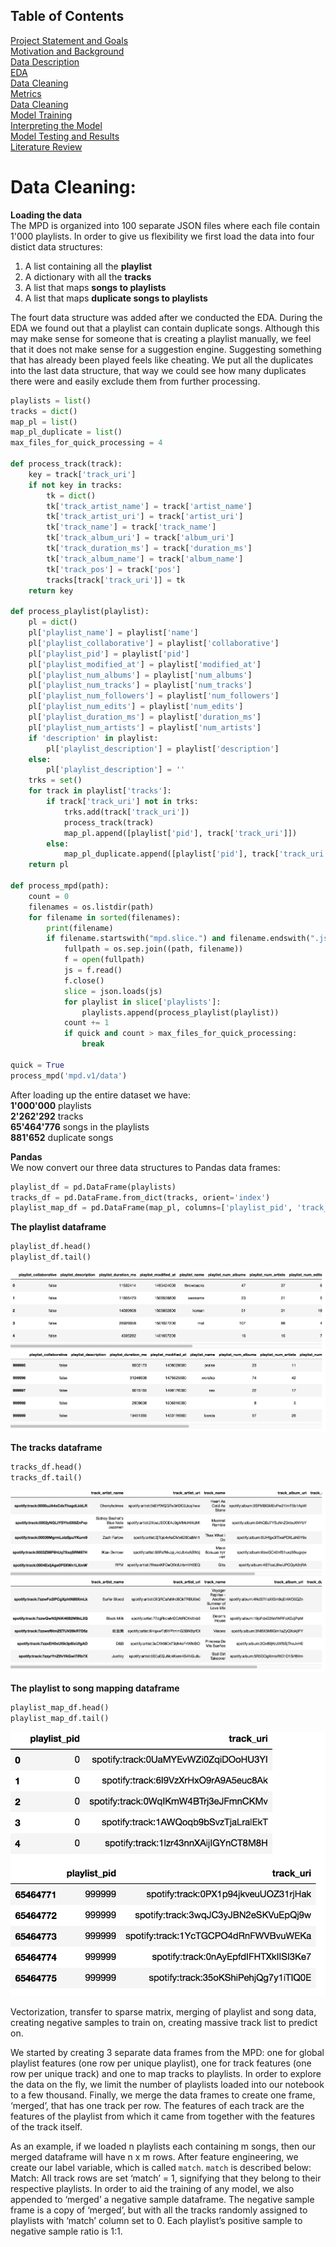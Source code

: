 ## Table of Contents
[Project Statement and Goals](https://tralpha.github.io/spotify-project/project-statement-and-goals.html) <br>
[Motivation and Background](https://tralpha.github.io/spotify-project/motivation-and-background.html) <br>
[Data Description](https://tralpha.github.io/spotify-project/data-description.html) <br>
[EDA](https://tralpha.github.io/spotify-project/eda.html) <br>
[Data Cleaning](https://tralpha.github.io/spotify-project/data-cleaning.html) <br>
[Metrics](https://tralpha.github.io/spotify-project/metrics.html) <br>
[Data Cleaning](https://tralpha.github.io/spotify-project/data-cleaning.html) <br>
[Model Training](https://tralpha.github.io/spotify-project/model-training.html) <br>
[Interpreting the Model](https://tralpha.github.io/spotify-project/interpreting-the-model.html) <br>
[Model Testing and Results](https://tralpha.github.io/spotify-project/model-testing-and-results.html) <br>
[Literature Review](https://tralpha.github.io/spotify-project/literature-review.html) <br>

# Data Cleaning:
**Loading the data**
<br>
The MPD is organized into 100 separate JSON files where each file contain 1'000 playlists. In order to give us flexibility we first load the data into four distict data structures:
1. A list containing all the <b>playlist</b>
2. A dictionary with all the <b>tracks</b>
3. A list that maps <b>songs to playlists</b>
4. A list that maps <b>duplicate songs to playlists</b>

The fourt data structure was added after we conducted the EDA. During the EDA we found out that a playlist can contain duplicate songs. Although this may make sense for someone that is creating a playlist manually, we feel that it does not make sense for a suggestion engine. Suggesting something that has already been played feels like cheating. We put all the duplicates into the last data structure, that way we could see how many duplicates there were and easily exclude them from further processing.

```python
playlists = list()
tracks = dict()
map_pl = list()
map_pl_duplicate = list()
max_files_for_quick_processing = 4

def process_track(track):
    key = track['track_uri']
    if not key in tracks:
        tk = dict()
        tk['track_artist_name'] = track['artist_name']
        tk['track_artist_uri'] = track['artist_uri']
        tk['track_name'] = track['track_name']
        tk['track_album_uri'] = track['album_uri']
        tk['track_duration_ms'] = track['duration_ms']
        tk['track_album_name'] = track['album_name']
        tk['track_pos'] = track['pos']
        tracks[track['track_uri']] = tk
    return key

def process_playlist(playlist):
    pl = dict()
    pl['playlist_name'] = playlist['name']
    pl['playlist_collaborative'] = playlist['collaborative']
    pl['playlist_pid'] = playlist['pid']
    pl['playlist_modified_at'] = playlist['modified_at']
    pl['playlist_num_albums'] = playlist['num_albums']
    pl['playlist_num_tracks'] = playlist['num_tracks']
    pl['playlist_num_followers'] = playlist['num_followers']
    pl['playlist_num_edits'] = playlist['num_edits']
    pl['playlist_duration_ms'] = playlist['duration_ms']
    pl['playlist_num_artists'] = playlist['num_artists']
    if 'description' in playlist:
        pl['playlist_description'] = playlist['description']
    else:
        pl['playlist_description'] = ''
    trks = set()
    for track in playlist['tracks']:
        if track['track_uri'] not in trks:
            trks.add(track['track_uri'])
            process_track(track)
            map_pl.append([playlist['pid'], track['track_uri']])
        else:
            map_pl_duplicate.append([playlist['pid'], track['track_uri']])
    return pl

def process_mpd(path):
    count = 0
    filenames = os.listdir(path)
    for filename in sorted(filenames):
        print(filename)
        if filename.startswith("mpd.slice.") and filename.endswith(".json"):
            fullpath = os.sep.join((path, filename))
            f = open(fullpath)
            js = f.read()
            f.close()
            slice = json.loads(js)
            for playlist in slice['playlists']:
                playlists.append(process_playlist(playlist))
            count += 1
            if quick and count > max_files_for_quick_processing:
                break

quick = True
process_mpd('mpd.v1/data')
```
After loading up the entire dataset we have:<br>
<b>1'000'000</b> playlists<br>
<b>2'262'292</b> tracks<br>
<b>65'464'776</b> songs in the playlists<br>
<b>881'652</b> duplicate songs<br>

**Pandas**
<br>
We now convert our three data structures to Pandas data frames:
```python
playlist_df = pd.DataFrame(playlists)
tracks_df = pd.DataFrame.from_dict(tracks, orient='index')
playlist_map_df = pd.DataFrame(map_pl, columns=['playlist_pid', 'track_uri'])
```

<b>The playlist dataframe</b>
```python
playlist_df.head()
playlist_df.tail()
```
![fig1](images/playlist_df.png)

<b>The tracks dataframe</b>
```python
tracks_df.head()
tracks_df.tail()
```
![fig1](images/tracks_df.png)

<b>The playlist to song mapping dataframe</b>
```python
playlist_map_df.head()
playlist_map_df.tail()
```
![fig1](images/playlist_map_df.png)


Vectorization, transfer to sparse matrix, merging of playlist and song data, creating negative samples to train on, creating massive track list to predict on.

We started by creating 3 separate data frames from the MPD: one for global playlist features (one row per unique playlist), one for track features (one row per unique track) and one to map tracks to playlists.  In order to explore the data on the fly, we limit the number of playlists loaded into our notebook to a few thousand.  Finally, we merge the data frames to create one frame, ‘merged’, that has one track per row. The features of each track are the features of the playlist from which it came from together with the features of the track itself. 

As an example, if we loaded n playlists each containing m songs, then our merged dataframe will have n x m rows.
After feature engineering, we create our label variable, which is called `match`. `match` is described below:
Match: All track rows are set ‘match’ = 1, signifying that they belong to their respective playlists.  In order to aid the training of any model, we also appended to ‘merged’ a negative sample dataframe. The negative sample frame is a copy of ‘merged’, but with all the tracks randomly assigned to playlists with ‘match’ column set to 0. Each playlist’s positive sample to negative sample ratio is 1:1.
